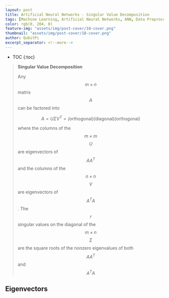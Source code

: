 ```yaml
---
layout: post
title: Artificial Neural Networks - Singular Value Decomposition
tags: [Machine Learning, Artificial Neural Networks, ANN, Data Preprocessing]
color: rgb(0, 204, 0)
feature-img: "assets/img/post-cover/18-cover.png"
thumbnail: "assets/img/post-cover/18-cover.png"
author: QubitPi
excerpt_separator: <!--more-->
---
```


<!--more-->

* TOC
{:toc}

> **Singular Value Decomposition**
> 
> Any $$\mathit{m} \times \mathit{n}$$ matrix $$\mathit{A}$$ can be factored into
> 
> $$ \mathit{ A = U \Sigma V^T = (\text{orthogonal})(\text{diagonal})(\text{orthogonal}) } $$
> 
> where the columns of the $$\mathit{m \times m}$$ $$\mathit{U}$$ are eigenvectors of $$\mathit{AA^T}$$ and the columns
> of the $$\mathit{n \times n}$$ $$\mathit{V}$$ are eigenvectors of $$\mathit{A^TA}$$. The $$\mathit{r}$$ singular
> values on the diagonal of the $$\mathit{m \times n}$$ $$\Sigma$$ are the square roots of the nonzero eigenvalues of
> both $$\mathit{AA^T}$$ and $$\mathit{A^TA}$$


Eigenvectors
------------

